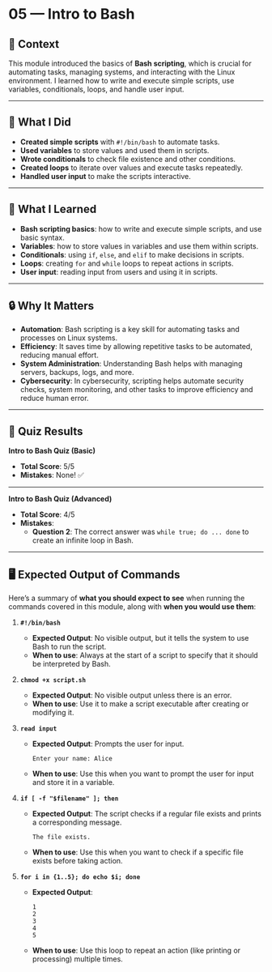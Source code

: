 
# 05 — Intro to Bash

## 🧩 Context  
This module introduced the basics of **Bash scripting**, which is crucial for automating tasks, managing systems, and interacting with the Linux environment. I learned how to write and execute simple scripts, use variables, conditionals, loops, and handle user input.

---

## 🔧 What I Did
- **Created simple scripts** with `#!/bin/bash` to automate tasks.
- **Used variables** to store values and used them in scripts.
- **Wrote conditionals** to check file existence and other conditions.
- **Created loops** to iterate over values and execute tasks repeatedly.
- **Handled user input** to make the scripts interactive.

---

## 🧠 What I Learned
- **Bash scripting basics**: how to write and execute simple scripts, and use basic syntax.
- **Variables**: how to store values in variables and use them within scripts.
- **Conditionals**: using `if`, `else`, and `elif` to make decisions in scripts.
- **Loops**: creating `for` and `while` loops to repeat actions in scripts.
- **User input**: reading input from users and using it in scripts.

---

## 🔒 Why It Matters
- **Automation**: Bash scripting is a key skill for automating tasks and processes on Linux systems.
- **Efficiency**: It saves time by allowing repetitive tasks to be automated, reducing manual effort.
- **System Administration**: Understanding Bash helps with managing servers, backups, logs, and more.
- **Cybersecurity**: In cybersecurity, scripting helps automate security checks, system monitoring, and other tasks to improve efficiency and reduce human error.

---

## 🔑 Quiz Results

**Intro to Bash Quiz (Basic)**  
- **Total Score**: 5/5  
- **Mistakes**: None! ✅

---

**Intro to Bash Quiz (Advanced)**  
- **Total Score**: 4/5  
- **Mistakes**:  
  - **Question 2**: The correct answer was `while true; do ... done` to create an infinite loop in Bash.

---

## 🖥️ Expected Output of Commands

Here’s a summary of **what you should expect to see** when running the commands covered in this module, along with **when you would use them**:

1. **`#!/bin/bash`**
   - **Expected Output**: No visible output, but it tells the system to use Bash to run the script.
   - **When to use**: Always at the start of a script to specify that it should be interpreted by Bash.

2. **`chmod +x script.sh`**
   - **Expected Output**: No visible output unless there is an error.
   - **When to use**: Use it to make a script executable after creating or modifying it.

3. **`read input`**
   - **Expected Output**: Prompts the user for input.
     ```
     Enter your name: Alice
     ```
   - **When to use**: Use this when you want to prompt the user for input and store it in a variable.

4. **`if [ -f "$filename" ]; then`**
   - **Expected Output**: The script checks if a regular file exists and prints a corresponding message.
     ```
     The file exists.
     ```
   - **When to use**: Use this when you want to check if a specific file exists before taking action.

5. **`for i in {1..5}; do echo $i; done`**
   - **Expected Output**:
     ```
     1
     2
     3
     4
     5
     ```
   - **When to use**: Use this loop to repeat an action (like printing or processing) multiple times.
